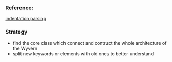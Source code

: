 ### Reference:
[indentation parsing](http://michaeldadams.org/papers/layout_parsing/layout-parsing.pdf)



### Strategy
* find the core class which connect and contruct the whole architecture of the Wyvern
* split new keywords or elements with old ones to better understand
